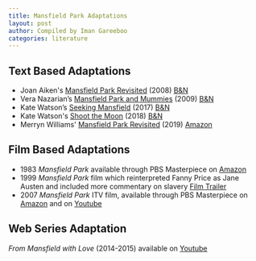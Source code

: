 ```yaml
---
title: Mansfield Park Adaptations
layout: post
author: Compiled by Iman Gareeboo
categories: literature
---
```


## Text Based Adaptations
<ul>
  <li>Joan Aiken's <a href="https://www.goodreads.com/en/book/show/267714" target="_blank">Mansfield Park Revisited</a> (2008) <a href="https://www.barnesandnoble.com/w/mansfield-park-revisited-joan-aiken/1100317740?ean=9781402234736" target="_blank">B&N</a>
  <li>Vera Nazarian’s <a href="https://www.goodreads.com/book/show/7089277-mansfield-park-and-mummies" target="_blank">Mansfield Park and Mummies</a>  (2009) <a href="https://www.barnesandnoble.com/w/mansfield-park-and-mummies-vera-nazarian/1129552327" target="_blank">B&N</a> </li>
  <li>Kate Watson’s <a href="https://www.goodreads.com/book/show/32713479-seeking-mansfield" target="_blank">Seeking Mansfield</a> (2017) <a href="https://www.barnesandnoble.com/w/seeking-mansfield-kate-watson/1124895885?ean=9781635830033" target="_blank">B&N</a></li>
  <li>Kate Watson's <a href="https://www.goodreads.com/book/show/34637610-shoot-the-moon" target="_blank">Shoot the Moon</a> (2018) <a href="https://www.barnesandnoble.com/w/shoot-the-moon-kate-watson/1126978180?ean=9781635830156" target="_blank">B&N</a></li>
  <li>Merryn Williams' <a href="https://www.goodreads.com/en/book/show/48669351" target="_blank">Mansfield Park Revisited</a> (2019) <a href="https://www.amazon.com/Mansfield-Park-Revisited-Merryn-Williams-ebook/dp/B07ZBF498W/ref=sr_1_2?keywords=merryn+williams&qid=1682875562&s=books&sr=1-2" target="_blank">Amazon</a>
</ul>

## Film Based Adaptations 
<ul>
  <li>1983 <i>Mansfield Park</i> available through PBS Masterpiece on <a href="https://www.amazon.com/Mansfield-Park-Season-1/dp/B08858MVJN" target="_blank">Amazon</a></li>
  <li>1999 <i>Mansfield Park</i> film which reinterpreted Fanny Price as Jane Austen and included more commentary on slavery <a href="https://www.youtube.com/watch?v=cxRVh7u9mK4" target="_blank">Film Trailer</a></li>
  <li>2007 <i>Mansfield Park</i> ITV film, available through PBS Masterpiece on <a href="https://www.amazon.com/Mansfield-Park/dp/B0885D4QF1/ref=sr_1_2?crid=1672J6A2UC0LD&keywords=mansfield+park&qid=1682788497&s=instant-video&sprefix=mansfield+park+%2Cinstant-video%2C110&sr=1-2" target="_blank">Amazon</a> and on <a href="https://www.youtube.com/watch?v=qoQdbqqA_GI&list=PLWeck6NaUXKuAQgaDbW0KugZvSTjYsX8t" target="_blank">Youtube</a></li>
</ul>

## Web Series Adaptation
*From Mansfield with Love* (2014-2015) available on <a href="https://www.youtube.com/playlist?list=PLmsm7oFLjXNecAKxAdpf8YQ4ezL3H7lEA" target="_blank">Youtube</a>


